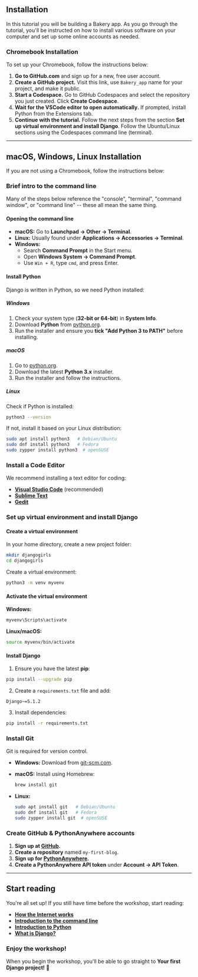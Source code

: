 ## Installation

In this tutorial you will be building a Bakery app. As you go through the tutorial, you'll be instructed on how to install various software on your computer and set up some online accounts as needed.

### Chromebook Installation

To set up your Chromebook, follow the instructions below:

1. **Go to GitHub.com** and sign up for a new, free user account.
2. **Create a GitHub project.** Visit this link, use `Bakery_app` name for your project, and make it public.
3. **Start a Codespace.** Go to GitHub Codespaces and select the repository you just created. Click **Create Codespace**.
4. **Wait for the VSCode editor to open automatically.** If prompted, install Python from the Extensions tab.
5. **Continue with the tutorial.** Follow the next steps from the section **Set up virtual environment and install Django**. Follow the Ubuntu/Linux sections using the Codespaces command line (terminal).

---

## macOS, Windows, Linux Installation

If you are not using a Chromebook, follow the instructions below:

### Brief intro to the command line

Many of the steps below reference the "console", "terminal", "command window", or "command line" -- these all mean the same thing.

#### Opening the command line

- **macOS:** Go to **Launchpad → Other → Terminal**.
- **Linux:** Usually found under **Applications → Accessories → Terminal**.
- **Windows:** 
  - Search **Command Prompt** in the Start menu.
  - Open **Windows System → Command Prompt**.
  - Use `Win + R`, type `cmd`, and press Enter.

#### Install Python

Django is written in Python, so we need Python installed:

##### **Windows**
1. Check your system type (**32-bit or 64-bit**) in **System Info**.
2. Download **Python** from [python.org](https://www.python.org/downloads/windows/).
3. Run the installer and ensure you **tick "Add Python 3 to PATH"** before installing.

##### **macOS**
1. Go to [python.org](https://www.python.org/downloads/).
2. Download the latest **Python 3.x** installer.
3. Run the installer and follow the instructions.

##### **Linux**
Check if Python is installed:

```sh
python3 --version
```

If not, install it based on your Linux distribution:

```sh
sudo apt install python3   # Debian/Ubuntu
sudo dnf install python3   # Fedora
sudo zypper install python3  # openSUSE
```

### Install a Code Editor

We recommend installing a text editor for coding:

- **[Visual Studio Code](https://code.visualstudio.com/)** (recommended)
- **[Sublime Text](https://www.sublimetext.com/)**
- **[Gedit](https://wiki.gnome.org/Apps/Gedit)**

### Set up virtual environment and install Django

#### Create a virtual environment

In your home directory, create a new project folder:

```sh
mkdir djangogirls
cd djangogirls
```

Create a virtual environment:

```sh
python3 -m venv myvenv
```

#### Activate the virtual environment

**Windows:**

```sh
myvenv\Scripts\activate
```

**Linux/macOS:**

```sh
source myvenv/bin/activate
```

#### Install Django

1. Ensure you have the latest **pip**:

```sh
pip install --upgrade pip
```

2. Create a `requirements.txt` file and add:

```
Django~=5.1.2
```

3. Install dependencies:

```sh
pip install -r requirements.txt
```

### Install Git

Git is required for version control.

- **Windows:** Download from [git-scm.com](https://git-scm.com/).
- **macOS:** Install using Homebrew:

  ```sh
  brew install git
  ```
- **Linux:**

  ```sh
  sudo apt install git   # Debian/Ubuntu
  sudo dnf install git   # Fedora
  sudo zypper install git  # openSUSE
  ```

### Create GitHub & PythonAnywhere accounts

1. **Sign up at [GitHub](https://github.com/).**
2. **Create a repository** named `my-first-blog`.
3. **Sign up for [PythonAnywhere](https://www.pythonanywhere.com/).**
4. **Create a PythonAnywhere API token** under **Account → API Token**.

---

## Start reading

You're all set up! If you still have time before the workshop, start reading:

- **[How the Internet works](#)**
- **[Introduction to the command line](#)**
- **[Introduction to Python](#)**
- **[What is Django?](#)**

### Enjoy the workshop!

When you begin the workshop, you'll be able to go straight to **Your first Django project!** 🎉
